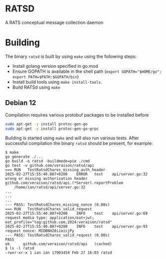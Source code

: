 # RATSD

A RATS conceptual message collection daemon 

# Building
The binary `ratsd` is built by using `make` using the following steps:
* Install golang version specified in go.mod
* Ensure GOPATH is available in the shell path (```export GOPATH="$HOME/go"; export PATH=$PATH:$GOPATH/bin```)
* Install build tools using ```make install-tools```.
* Build RATSd using ```make```

## Debian 12

Compilation requires various protobuf packages to be installed before

```bash
sudo apt-get -y install protoc-gen-go
sudo apt-get -y install protoc-gen-go-grpc
```

Building is started using `make` and will also run various tests. After successful compilation the binary `ratsd` should be present, for example:

```console
$ make
go generate ./...
go build -o ratsd -buildmode=pie ./cmd
go test -v github.com/veraison/ratsd/api
=== RUN   TestRatsdChares_missing_auth_header
2025-02-27T15:55:40.807+0200	ERROR	test	api/server.go:32	wrong or missing authorization header
github.com/veraison/ratsd/api.(*Server).reportProblem
	/home/ian/ratsd/api/server.go:32
...
...
...
--- PASS: TestRatsdChares_missing_nonce (0.00s)
=== RUN   TestRatsdChares_valid_request
2025-02-27T15:55:40.807+0200	INFO	test	api/server.go:69	request media type: application/eat+jwt; eat_profile="tag:github.com,2024:veraison/ratsd"
2025-02-27T15:55:40.807+0200	INFO	test	api/server.go:93	request nonce: MIDBNH28iioisjPy
--- PASS: TestRatsdChares_valid_request (0.00s)
PASS
ok  	github.com/veraison/ratsd/api	(cached)
$ ls -l ratsd
-rwxr-xr-x 1 ian ian 17903454 Feb 27 16:03 ratsd
```
